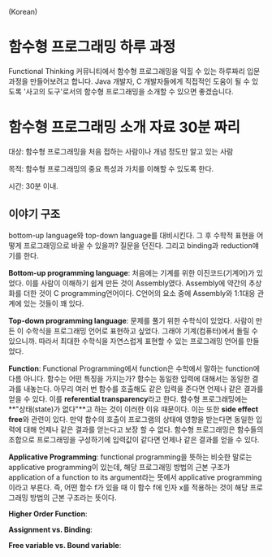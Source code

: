 (Korean)

함수형 프로그래밍 하루 과정
==========

Functional Thinking 커뮤니티에서 함수형 프로그래밍을 익힐 수 있는 하루짜리 입문 과정을 만들어보려고 합니다. 
Java 개발자, C 개발자들에게 직접적인 도움이 될 수 있도록 '사고의 도구'로서의 함수형 프로그래밍을 소개할 수 있으면 좋겠습니다.


# 함수형 프로그래밍 소개 자료 30분 짜리

대상: 함수형 프로그래밍을 처음 접하는 사람이나 개념 정도만 알고 있는 사람

목적: 함수형 프로그래밍의 중요 특성과 가치를 이해할 수 있도록 한다.

시간: 30분 이내.

## 이야기 구조
bottom-up language와 top-down language를 대비시킨다. 그 후 수학적 표현을 어떻게 프로그래밍으로 바꿀 수 있을까? 질문을 던진다.
그리고 binding과 reduction얘기를 한다.

**Bottom-up programming language**: 처음에는 기계를 위한 이진코드(기계어)가 있었다. 이를 사람이 이해하기 쉽게 만든 것이 Assembly였다. Assembly에 약간의 추상화를 더한 것이 C programming언어이다. C언어의 요소 중에 Assembly와 1:1대응 관계에 있는 것들이 꽤 있다. 

**Top-down programming language**: 문제를 풀기 위한 수학식이 있었다. 사람이 만든 이 수학식을 프로그래밍 언어로 표현하고 싶었다. 그래야 기계(컴퓨터)에서 돌릴 수 있으니까. 따라서 최대한 수학식을 자연스럽게 표현할 수 있는 프로그래밍 언어를 만들었다.

**Function**: Functional Programming에서 function은 수학에서 말하는 function에 다름 아니다. 함수는 어떤 특징을 가지는가? 함수는 동일한 입력에 대해서는 동일한 결과를 내놓는다. 아무리 여러 번 함수를 호출해도 같은 입력을 준다면 언제나 같은 결과를 얻을 수 있다. 이를 **referential transparency**라고 한다. 함수형 프로그래밍에는 **"상태(state)가 없다"**고 하는 것이 이러한 이유 때문이다. 이는 또한 **side effect free**와 관련이 있다. 만약 함수의 호출이 프로그램의 상태에 영향을 받는다면 동일한 입력에 대해 언제나 같은 결과를 얻는다고 보장 할 수 없다. 함수형 프로그래밍은 함수들의 조합으로 프로그래밍을 구성하기에 입력값이 같다면 언제나 같은 결과를 얻을 수 있다.

**Applicative Programming**: functional programming을 뜻하는 비슷한 말로는 applicative programming이 있는데, 해당 프로그래밍 방법의 근본 구조가 application of a function to its argument라는 뜻에서 applicative programming이라고 부른다. 즉, 어떤 함수 f가 있을 때 이 함수 f에 인자 x를 적용하는 것이 해당 프로그래밍 방법의 근본 구조라는 뜻이다.

**Higher Order Function**:

**Assignment vs. Binding**: 

**Free variable vs. Bound variable**:



